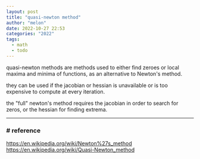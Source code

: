 ```yaml
---
layout: post
title: "quasi-newton method"
author: "melon"
date: 2022-10-27 22:53
categories: "2022" 
tags:
  - math
  - todo
---
```


quasi-newton methods are methods used to either find zeroes or local maxima and minima of functions,
as an alternative to Newton's method.

they can be used if the jacobian or hessian is unavailable or is too expensive to compute at every iteration.

the "full" newton's method requires the jacobian in order to search for zeros,
or the hessian for finding extrema.

<hr>

### # reference
https://en.wikipedia.org/wiki/Newton%27s_method  
https://en.wikipedia.org/wiki/Quasi-Newton_method
